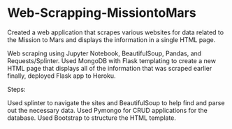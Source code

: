# Web-Scrapping-MissiontoMars
Created a web application that scrapes various websites for data related to the Mission to Mars and displays the information in a single HTML page.

Web scraping using Jupyter Notebook, BeautifulSoup, Pandas, and Requests/Splinter. Used MongoDB with Flask templating to create a new HTML page that displays all of the information that was scraped earlier finally, deployed Flask app to Heroku.

Steps:

Used splinter to navigate the sites and BeautifulSoup to help find and parse out the necessary data.
Used Pymongo for CRUD applications for the database.
Used Bootstrap to structure the HTML template.
